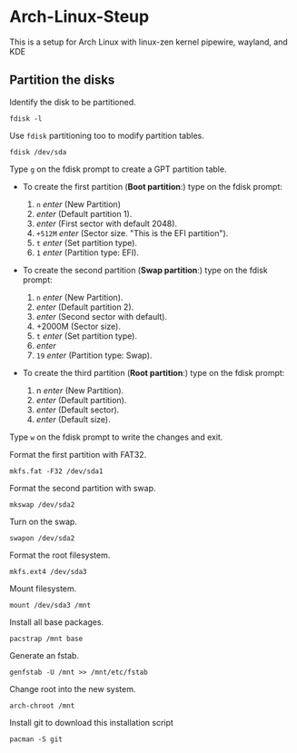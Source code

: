 # Arch-Linux-Steup
This is a setup for Arch Linux with linux-zen kernel pipewire, wayland, and KDE

## Partition the disks
Identify the disk to be partitioned.
```
fdisk -l
```
Use `fdisk` partitioning too to modify partition tables.
```
fdisk /dev/sda
```
Type `g` on the fdisk prompt to create a GPT partition table.

* To create the first partition (**Boot partition**:) type on the fdisk prompt:
    1. `n` *enter* (New Partition)
    2. *enter* (Default partition 1).
    3. *enter* (First sector with default 2048).
    4. `+512M` *enter* (Sector size. "This is the EFI partition").
    5. `t` *enter* (Set partition type).
    6. `1` *enter* (Partition type: EFI).

* To create the second partition (**Swap partition**:) type on the fdisk prompt:
    1. `n` *enter* (New Partition).
    2. *enter* (Default partition 2).
    3. *enter* (Second sector with default).
    4. +2000M (Sector size).
    5. `t` *enter* (Set partition type).
    6. *enter*
    7. `19` *enter* (Partition type: Swap).

* To create the third partition (**Root partition**:) type on the fdisk prompt:
    1. n *enter* (New Partition).
    2. *enter* (Default partition).
    3. *enter* (Default sector).
    4. *enter* (Default size).

Type `w` on the fdisk prompt to write the changes and exit.

Format the first partition with FAT32.
```
mkfs.fat -F32 /dev/sda1
```
Format the second partition with swap.
```
mkswap /dev/sda2
```
Turn on the swap.
```
swapon /dev/sda2
```
Format the root filesystem.
```
mkfs.ext4 /dev/sda3
```
Mount filesystem.
```
mount /dev/sda3 /mnt
```
Install all base packages.
```
pacstrap /mnt base
```
Generate an fstab.
```
genfstab -U /mnt >> /mnt/etc/fstab
```
Change root into the new system.
```
arch-chroot /mnt
```
Install git to download this installation script
```
pacman -S git
```
